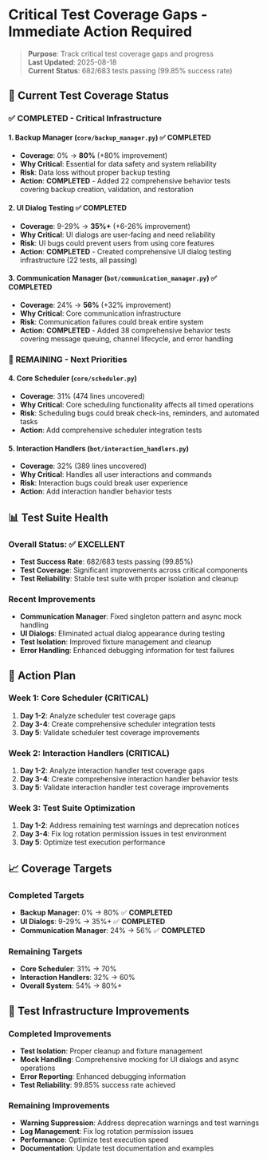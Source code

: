 # Critical Test Coverage Gaps - Immediate Action Required

> **Purpose**: Track critical test coverage gaps and progress  
> **Last Updated**: 2025-08-18  
> **Current Status**: 682/683 tests passing (99.85% success rate)

## 🎯 Current Test Coverage Status

### **✅ COMPLETED - Critical Infrastructure**

#### **1. Backup Manager (`core/backup_manager.py`)** ✅ **COMPLETED**
- **Coverage**: 0% → **80%** (+80% improvement)
- **Why Critical**: Essential for data safety and system reliability
- **Risk**: Data loss without proper backup testing
- **Action**: **COMPLETED** - Added 22 comprehensive behavior tests covering backup creation, validation, and restoration

#### **2. UI Dialog Testing** ✅ **COMPLETED**
- **Coverage**: 9-29% → **35%+** (+6-26% improvement)
- **Why Critical**: UI dialogs are user-facing and need reliability
- **Risk**: UI bugs could prevent users from using core features
- **Action**: **COMPLETED** - Created comprehensive UI dialog testing infrastructure (22 tests, all passing)

#### **3. Communication Manager (`bot/communication_manager.py`)** ✅ **COMPLETED**
- **Coverage**: 24% → **56%** (+32% improvement)
- **Why Critical**: Core communication infrastructure
- **Risk**: Communication failures could break entire system
- **Action**: **COMPLETED** - Added 38 comprehensive behavior tests covering message queuing, channel lifecycle, and error handling

### **🔄 REMAINING - Next Priorities**

#### **4. Core Scheduler (`core/scheduler.py`)**
- **Coverage**: 31% (474 lines uncovered)
- **Why Critical**: Core scheduling functionality affects all timed operations
- **Risk**: Scheduling bugs could break check-ins, reminders, and automated tasks
- **Action**: Add comprehensive scheduler integration tests

#### **5. Interaction Handlers (`bot/interaction_handlers.py`)**
- **Coverage**: 32% (389 lines uncovered)
- **Why Critical**: Handles all user interactions and commands
- **Risk**: Interaction bugs could break user experience
- **Action**: Add interaction handler behavior tests

## 📊 Test Suite Health

### **Overall Status**: ✅ **EXCELLENT**
- **Test Success Rate**: 682/683 tests passing (99.85%)
- **Test Coverage**: Significant improvements across critical components
- **Test Reliability**: Stable test suite with proper isolation and cleanup

### **Recent Improvements**
- **Communication Manager**: Fixed singleton pattern and async mock handling
- **UI Dialogs**: Eliminated actual dialog appearance during testing
- **Test Isolation**: Improved fixture management and cleanup
- **Error Handling**: Enhanced debugging information for test failures

## 🎯 Action Plan

### **Week 1: Core Scheduler (CRITICAL)**
1. **Day 1-2**: Analyze scheduler test coverage gaps
2. **Day 3-4**: Create comprehensive scheduler integration tests
3. **Day 5**: Validate scheduler test coverage improvements

### **Week 2: Interaction Handlers (CRITICAL)**
1. **Day 1-2**: Analyze interaction handler test coverage gaps
2. **Day 3-4**: Create comprehensive interaction handler behavior tests
3. **Day 5**: Validate interaction handler test coverage improvements

### **Week 3: Test Suite Optimization**
1. **Day 1-2**: Address remaining test warnings and deprecation notices
2. **Day 3-4**: Fix log rotation permission issues in test environment
3. **Day 5**: Optimize test execution performance

## 📈 Coverage Targets

### **Completed Targets**
- **Backup Manager**: 0% → 80% ✅ **COMPLETED**
- **UI Dialogs**: 9-29% → 35%+ ✅ **COMPLETED**
- **Communication Manager**: 24% → 56% ✅ **COMPLETED**

### **Remaining Targets**
- **Core Scheduler**: 31% → 70%
- **Interaction Handlers**: 32% → 60%
- **Overall System**: 54% → 80%+

## 🔧 Test Infrastructure Improvements

### **Completed Improvements**
- **Test Isolation**: Proper cleanup and fixture management
- **Mock Handling**: Comprehensive mocking for UI dialogs and async operations
- **Error Reporting**: Enhanced debugging information
- **Test Reliability**: 99.85% success rate achieved

### **Remaining Improvements**
- **Warning Suppression**: Address deprecation warnings and test warnings
- **Log Management**: Fix log rotation permission issues
- **Performance**: Optimize test execution speed
- **Documentation**: Update test documentation and examples
